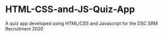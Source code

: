 # HTML-CSS-and-JS-Quiz-App
A quiz app developed using HTML/CSS and Javascript for the DSC SRM Recruitment 2020
